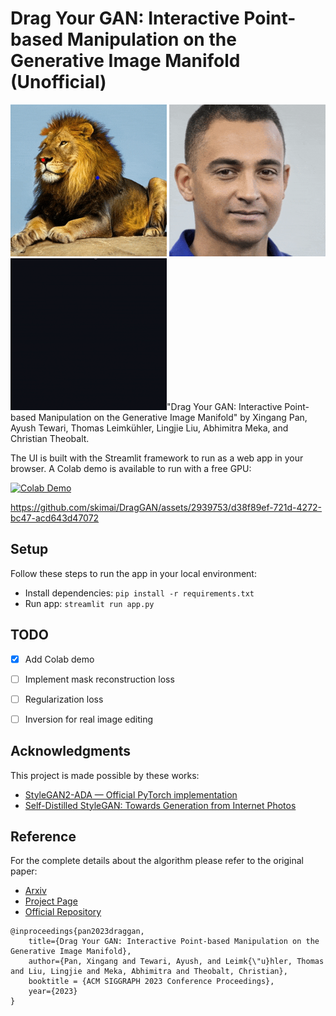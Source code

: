 # Drag Your GAN: Interactive Point-based Manipulation on the Generative Image Manifold (Unofficial)

<p>
  <img src="media/lion.gif" alt="lion" style="width: 250px;" />
  <img src="media/ffhq.gif" alt="ffhq" style="width: 250px;" />
  <img src="media/dog.gif" alt="dog" style="width: 250px; />
</p>

---
                                           
This is an unofficial implementation of the paper ["Drag Your GAN: Interactive Point-based Manipulation on the Generative Image Manifold"](https://arxiv.org/pdf/2305.10973.pdf) by Xingang Pan, Ayush Tewari, Thomas Leimkühler, Lingjie Liu, Abhimitra Meka, and Christian Theobalt. 

The UI is built with the Streamlit framework to run as a web app in your browser. A Colab demo is available to run with a free GPU:

[![Colab Demo](https://colab.research.google.com/assets/colab-badge.svg)](https://colab.research.google.com/drive/1E8s9ZMQMlKXcb9KahA-_fCd63HHl4XiH?usp=sharing)


https://github.com/skimai/DragGAN/assets/2939753/d38f89ef-721d-4272-bc47-acd643d47072



## Setup

Follow these steps to run the app in your local environment:

* Install dependencies: `pip install -r requirements.txt`
* Run app: `streamlit run app.py`


## TODO

- [X] Add Colab demo
- [ ] Implement mask reconstruction loss
- [ ] Regularization loss
- [ ] Inversion for real image editing


## Acknowledgments

This project is made possible by these works:

* [StyleGAN2-ADA — Official PyTorch implementation](https://github.com/NVlabs/stylegan2-ada-pytorch)
* [Self-Distilled StyleGAN: Towards Generation from Internet Photos](https://github.com/self-distilled-stylegan/self-distilled-internet-photos)


## Reference

For the complete details about the algorithm please refer to the original paper:

* [Arxiv](https://arxiv.org/abs/2305.10973)
* [Project Page](link-to-project-page)
* [Official Repository](https://github.com/XingangPan/DragGAN)

```
@inproceedings{pan2023draggan,
    title={Drag Your GAN: Interactive Point-based Manipulation on the Generative Image Manifold}, 
    author={Pan, Xingang and Tewari, Ayush, and Leimk{\"u}hler, Thomas and Liu, Lingjie and Meka, Abhimitra and Theobalt, Christian},
    booktitle = {ACM SIGGRAPH 2023 Conference Proceedings},
    year={2023}
}
```
